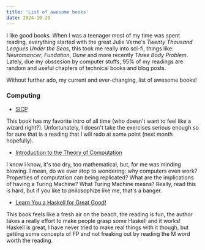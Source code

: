 ```yaml
---
title: 'List of awesome books'
date: 2024-10-29
---
```


I like good books. When I was a teenager most of my time was spent reading, everything started with
the great Julie Verne's _Twenty Thousand Leagues Under the Seas_, this took me really into sci-fi, things
like: _Neuromancer_, _Fundation_, _Dune_ and more recently _Three Body Problem_. Lately, due my obssesion by computer stuffs, 95% of my readings are random and useful chapters of technical books and blog posts.

Without further ado, my current and ever-changing, list of awesome books!

### Computing 

- [SICP](https://web.mit.edu/6.001/6.037/sicp.pdf)

This book has my favorite intro of all time (who doesn't want to feel like a wizard right?). Unfortunately, I doesn't take the exercises serious enough so for sure that is a reading that I will redo at some point (next month hopefully).

- [Introduction to the Theory of Computation](https://github.com/phoenixsense/CS500/blob/master/Introduction%20to%20the%20theory%20of%20computation_third%20edition%20-%20Michael%20Sipser.pdf)

I know i know, it's too dry, too mathematical, but, for me was minding blowing. I mean, do we ever stop to wondering: why computers even work? Properties of computation can being replicated? What are the implications of having a Turing Machine? What Turing Machine means? Really, read this is hard, but if you
like to philosophize like me, that's a banger.

- [Learn You a Haskell for Great Good!](https://learnyouahaskell.com/)

This book feels like a fresh air on the beach, the reading is fun, the author takes a really effort to make people grasp some Haskell and it works! Haskell is great, I have never tried to make real things with it though, but getting some concepts of FP and not freaking out by reading the M word worth the reading.
